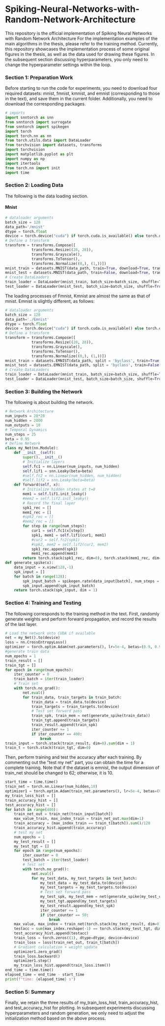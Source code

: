 # Spiking-Neural-Networks-with-Random-Network-Architecture
This repository is the official implementation of  Spiking Neural Networks with Random Network Architecture
For the implementation examples of the main algorithms in the thesis, please refer to the training method. 
Currently, this repository showcases the implementation process of some original figures in the thesis, as well as the data used for drawing these figures. 
In the subsequent section discussing hyperparameters, you only need to change the hyperparameter settings within the loop.  

### Section 1: Preparation Work
Before starting to run the code for experiments, you need to download four required datasets: mnist, fmnist, kmnist, and emnist (corresponding to those in the text), and save them in the current folder. Additionally, you need to download the corresponding packages.
```python
# imports
import snntorch as snn
from snntorch import surrogate
from snntorch import spikegen
import torch
import torch.nn as nn
from torch.utils.data import DataLoader
from torchvision import datasets, transforms
import torchvision
import matplotlib.pyplot as plt
import numpy as np
import itertools
from torch.nn import init
import time
```

### Section 2: Loading Data
The following is the data loading section.
#### Mnist
```python
# dataloader arguments
batch_size = 128
data_path='/mnist'
dtype = torch.float
device = torch.device("cuda") if torch.cuda.is_available() else torch.device("mps") if torch.backends.mps.is_available() else torch.device("cpu")
# Define a transform
transform = transforms.Compose([
            transforms.Resize((28, 28)),
            transforms.Grayscale(),
            transforms.ToTensor(),
            transforms.Normalize((0,), (1,))])
mnist_train = datasets.MNIST(data_path, train=True, download=True, transform=transform)
mnist_test = datasets.MNIST(data_path, train=False, download=True, transform=transform)
# Create DataLoaders
train_loader = DataLoader(mnist_train, batch_size=batch_size, shuffle=True, drop_last=True)
test_loader = DataLoader(mnist_test, batch_size=batch_size, shuffle=True, drop_last=True)
```
The loading processes of Fmnist, Kmnist are almost the same as that of mnist. Emnist is slightly different, as follows:
```python
# dataloader arguments
batch_size = 128
data_path='./Emnist'
dtype = torch.float
device = torch.device("cuda") if torch.cuda.is_available() else torch.device("mps") if torch.backends.mps.is_available() else torch.device("cpu")
# Define a transform
transform = transforms.Compose([
            transforms.Resize((28, 28)),
            transforms.Grayscale(),
            transforms.ToTensor(),
            transforms.Normalize((0,), (1,))])
mnist_train = datasets.EMNIST(data_path, split = 'byclass', train=True, download=True, transform=transform)
mnist_test = datasets.EMNIST(data_path, split = 'byclass', train=False, download=True, transform=transform)
# Create DataLoaders
train_loader = DataLoader(mnist_train, batch_size=batch_size, shuffle=True, drop_last=True)
test_loader = DataLoader(mnist_test, batch_size=batch_size, shuffle=True, drop_last=True)
```

### Section 3: Building the Network
The following is about building the network.
```python
# Network Architecture
num_inputs = 28*28
num_hidden = 2000
num_outputs = 10
# Temporal Dynamics
num_steps = 25
beta = 0.95
# Define Network
class my_Net(nn.Module):
    def __init__(self):
        super().__init__()
        # Initialize layers
        self.fc1 = nn.Linear(num_inputs, num_hidden)
        self.lif1 = snn.Leaky(beta=beta)
        #self.fc2 = nn.Linear(num_hidden, num_hidden)
        #self.lif2 = snn.Leaky(beta=beta)
    def forward(self, x):
        # Initialize hidden states at t=0
        mem1 = self.lif1.init_leaky()
        #mem2 = self.lif2.init_leaky()
        # Record the final layer
        spk1_rec = []
        mem1_rec = []
        #spk2_rec = []
        #mem2_rec = []
        for step in range(num_steps):
            cur1 = self.fc1(x[step])
            spk1, mem1 = self.lif1(cur1, mem1)
            #cur2 = self.fc2(spk1)
            #spk2, mem2 = self.lif2(cur2, mem2)
            spk1_rec.append(spk1)
            mem1_rec.append(mem1)
        return torch.stack(spk1_rec, dim=0), torch.stack(mem1_rec, dim=0)
def generate_spike(x):
    data_input = x.view(128,-1)
    spk_input = []
    for batch in range(128):
        spk_input_batch = spikegen.rate(data_input[batch], num_steps = 25)
        spk_input.append(spk_input_batch)
    return torch.stack(spk_input, dim = 1)
```

### Section 4: Training and Testing
The following corresponds to the training method in the text. First, randomly generate weights and perform forward propagation, and record the results of the last layer.
```python
# Load the network onto CUDA if available
net = my_Net().to(device)
loss = nn.CrossEntropyLoss()
optimizer = torch.optim.Adam(net.parameters(), lr=5e-4, betas=(0.9, 0.999))
#generate train data
num_epochs = 1
train_result = []
train_tgt = []
for epoch in range(num_epochs):
    iter_counter = 0
    train_batch = iter(train_loader)
    # Train set
    with torch.no_grad():
        net.eval()
        for train_data, train_targets in train_batch:
            train_data = train_data.to(device)
            train_targets = train_targets.to(device)
            # Test set forward pass
            train_spk, train_mem = net(generate_spike(train_data))
            train_tgt.append(train_targets)
            train_result.append(train_spk)
            iter_counter += 1
            if iter_counter == 400:
                break
train_input = torch.stack(train_result, dim=0).sum(dim = 1)
train_t = torch.stack(train_tgt, dim=0)
```
Then, perform training and test the accuracy after each training. By commenting out the "test my net" part, you can obtain the time for a complete training. Note that if the dataset is emnist, the output dimension of train_net should be changed to 62; otherwise, it is 10.
```python
start_time = time.time()
train_net = torch.nn.Linear(num_hidden,10)
optimizer1 = torch.optim.Adam(train_net.parameters(), lr=5e-4, betas=(0.9, 0.999))
my_train_loss_hist = []
train_accuracy_hist = []
test_accuracy_hist = []
for batch in range(400):
    train_net_out = train_net(train_input[batch])
    max_value_train, max_index_train = train_net_out.max(dim=1)
    train_accuracy = (max_index_train == train_t[batch]).sum()/128
    train_accuracy_hist.append(train_accuracy)
    # test my net
    num_epochs = 1
    my_test_result = []
    my_test_tgt = []
    for epoch in range(num_epochs):
        iter_counter = 0
        test_batch = iter(test_loader)
        # Test set
        with torch.no_grad():
            net.eval()
            for my_test_data, my_test_targets in test_batch:
                my_test_data = my_test_data.to(device)
                my_test_targets = my_test_targets.to(device)
                # Test set forward pass
                my_test_spk, my_test_mem = net(generate_spike(my_test_data))
                my_test_tgt.append(my_test_targets)
                my_test_result.append(my_test_spk)
                iter_counter += 1
                if iter_counter == 50:
                    break
    max_value, max_index = train_net(torch.stack(my_test_result, dim=0).sum(dim = 1)).max(dim=2)
    testacc = sum(max_index.reshape(-1) == torch.stack(my_test_tgt, dim=0).reshape(-1))/6400
    test_accuracy_hist.append(testacc)
    train_loss = torch.zeros((1), dtype=dtype, device=device)
    train_loss = loss(train_net_out, train_t[batch])
    # Gradient calculation + weight update
    optimizer1.zero_grad()
    train_loss.backward()
    optimizer1.step()
    my_train_loss_hist.append(train_loss.item())
end_time = time.time()
elapsed_time = end_time - start_time
print(f"time: {elapsed_time} s")
```

### Section 5: Summary
Finally, we retain the three results of my_train_loss_hist, train_accuracy_hist, and test_accuracy_hist for plotting. In subsequent experiments discussing hyperparameters and random generation, we only need to adjust the initialization method based on the above process. 
